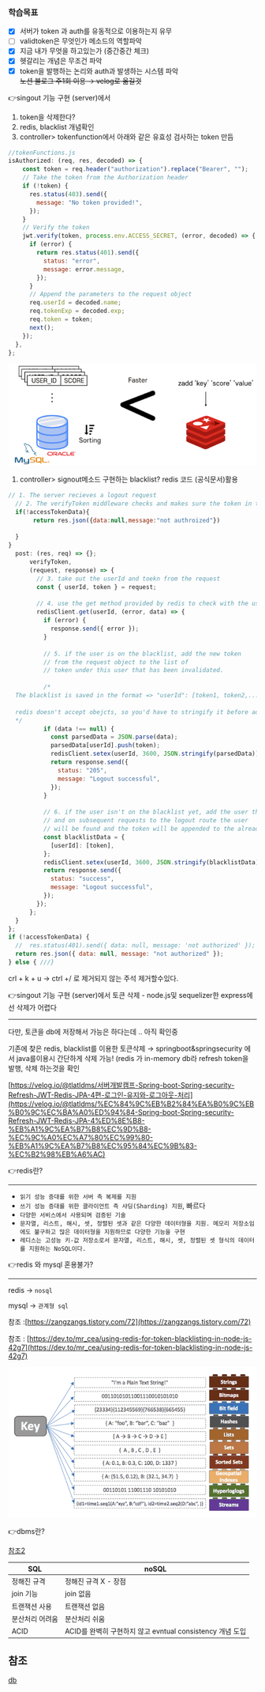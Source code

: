  

### 학습목표

- [x]  서버가 token 과 auth를 유동적으로 이용하는지 유무
- [ ]  validtoken은 무엇인가 메소드의 역할파악
- [x]  지금 내가 무엇을 하고있는가 (중간중간 체크)
- [x]  헷갈리는 개념은 무조건 파악
- [x]  token을 발행하는 논리와 auth과 발생하는 시스템 파악<br/>
  ~~노션 블로그 주1회 이용 → velog로 옮길것~~

👉singout 기능 구현 (server)에서

1.  token을 삭제한다?
2. redis, blacklist 개념확인
3. controller> tokenfunction에서 아래와 같은 유효성 검사하는 token 만듬

```jsx
//tokenFunctions.js
isAuthorized: (req, res, decoded) => {
    const token = req.header("authorization").replace("Bearer", "");
    // Take the token from the Authorization header
    if (!token) {
      res.status(403).send({
        message: "No token provided!",
      });
    }
    // Verify the token
    jwt.verify(token, process.env.ACCESS_SECRET, (error, decoded) => {
      if (error) {
        return res.status(401).send({
          status: "error",
          message: error.message,
        });
      }
      // Append the parameters to the request object
      req.userId = decoded.name;
      req.tokenExp = decoded.exp;
      req.token = token;
      next();
    });
  },
};
```

![reidx](../img/redis.png)

1. controller> signout메소드 구현하는 blacklist? redis 코드 (공식문서)활용

 
 


```jsx
// 1. The server recieves a logout request
  // 2. The verifyToken middleware checks and makes sure the token in the request object is valid
  if(!accessTokenData){
       return res.json({data:null,message:"not authroized"})
       
  }
}
  post: (res, req) => {};
      verifyToken,
      (request, response) => {
        // 3. take out the userId and toekn from the request
        const { userId, token } = request;

        // 4. use the get method provided by redis to check with the userId to see if the user exists in the blacklist
        redisClient.get(userId, (error, data) => {
          if (error) {
            response.send({ error });
          }

          // 5. if the user is on the blacklist, add the new token
          // from the request object to the list of
          // token under this user that has been invalidated.

          /*
  The blacklist is saved in the format => "userId": [token1, token2,...]

  redis doesn't accept obejcts, so you'd have to stringify it before adding
  */
          if (data !== null) {
            const parsedData = JSON.parse(data);
            parsedData[userId].push(token);
            redisClient.setex(userId, 3600, JSON.stringify(parsedData));
            return response.send({
              status: "205",
              message: "Logout successful",
            });
          }

          // 6. if the user isn't on the blacklist yet, add the user the token
          // and on subsequent requests to the logout route the user
          // will be found and the token will be appended to the already existing list.
          const blacklistData = {
            [userId]: [token],
          };
          redisClient.setex(userId, 3600, JSON.stringify(blacklistData));
          return response.send({
            status: "success",
            message: "Logout successful",
          });
        });
      };
  }
};
if (!accessTokenData) {
  //  res.status(401).send({ data: null, message: 'not authorized' });
  return res.json({ data: null, message: "not authorized" });
} else { ///}
```
 

 crl + k + u   → ctrl +/  로 제거되지 않는 주석 제거할수있다.

👉singout 기능 구현 (server)에서 토큰 삭제 - node.js및 sequelizer한 express에선 삭제가 어렵다

---

다만, 토큰을 db에 저장해서 가능은 하다는데 .. 아직 확인중

기존에 찾은 redis, blacklist를 이용한 토큰삭제   → springboot&springsecurity 에서 java를이용시 간단하게 삭제 가능! (redis 가 in-memory db라 refresh token을 발행, 삭제 하는것을 확인

[https://velog.io/@tlatldms/서버개발캠프-Spring-boot-Spring-security-Refresh-JWT-Redis-JPA-4편-로그인-유지와-로그아웃-처리](https://velog.io/@tlatldms/%EC%84%9C%EB%B2%84%EA%B0%9C%EB%B0%9C%EC%BA%A0%ED%94%84-Spring-boot-Spring-security-Refresh-JWT-Redis-JPA-4%ED%8E%B8-%EB%A1%9C%EA%B7%B8%EC%9D%B8-%EC%9C%A0%EC%A7%80%EC%99%80-%EB%A1%9C%EA%B7%B8%EC%95%84%EC%9B%83-%EC%B2%98%EB%A6%AC)





👉redis란?

---

- `읽기 성능 증대를 위한 서버 측 복제를 지원`
- `쓰기 성능 증대를 위한 클라이언트 측 샤딩(Sharding) 지원`, 빠르다
- `다양한 서비스에서 사용되며 검증된 기술`
- `문자열, 리스트, 해시, 셋, 정렬된 셋과 같은 다양한 데이터형을 지원. 메모리 저장소임에도 불구하고 많은 데이터형을 지원하므로 다양한 기능을 구현`
- `레디스는 고성능 키-값 저장소로서 문자열, 리스트, 해시, 셋, 정렬된 셋 형식의 데이터를 지원하는 NoSQL이다.`

👉redis 와 mysql 혼용불가?

---

redis → `nosql` 

mysql → `관계형 sql` 

참조 :[https://zangzangs.tistory.com/72](https://zangzangs.tistory.com/72)

참조 : [https://dev.to/mr_cea/using-redis-for-token-blacklisting-in-node-js-42g7](https://dev.to/mr_cea/using-redis-for-token-blacklisting-in-node-js-42g7)

![reidx](../img/key.png)

👉dbms란?

[참조2](https://m.blog.naver.com/icbanq/221720815999)


| SQL | noSQL |
| --- | --- |
| 정해진 규격 | 정해진 규격 X - 장점 |
| join 기능 | join 없음 |
| 트랜잭션 사용 | 트랜잭션 없음 |
| 분산처리 어려움 | 분산처리 쉬움 |
| ACID | ACID를 완벽히 구현하지 않고 evntual consistency 개념 도입 |

## 참조

[db](https://sjh836.tistory.com/97)
